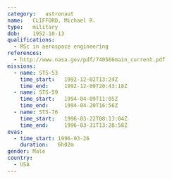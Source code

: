 ```yaml
---
category:	astronaut
name:	CLIFFORD, Michael R.
type:	military
dob:	1952-10-13
qualifications:
  - MSc in aerospace engineering
references:
  - http://www.nasa.gov/pdf/740566main_current.pdf
missions:
  - name: STS-53
    time_start:   1992-12-02T13:24Z
    time_end:     1992-12-09T20:43:18Z
  - name: STS-59
    time_start:   1994-04-09T11:05Z
    time_end:     1994-04-20T16:56Z
  - name: STS-76
    time_start:   1996-03-22T08:13:04Z
    time_end:     1996-03-31T13:28:58Z
evas:
  - time_start:	1996-03-26
    duration:	6h02m
gender:	Male
country:
  - USA
---
```

